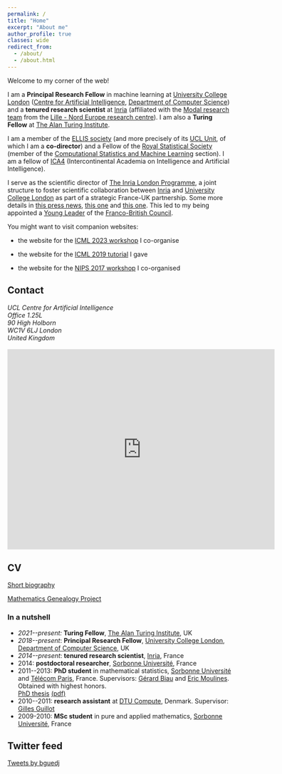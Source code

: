 ```yaml
---
permalink: /
title: "Home"
excerpt: "About me"
author_profile: true
classes: wide
redirect_from: 
  - /about/
  - /about.html
---
```


Welcome to my corner of the web!

I am a **Principal Research Fellow** in machine learning at [University College London](https://www.ucl.ac.uk) ([Centre for Artificial Intelligence](https://www.ucl.ac.uk/ai-centre/), [Department of Computer Science](https://www.ucl.ac.uk/computer-science/)) and a **tenured research scientist** at [Inria](http://www.inria.fr/) (affiliated with the [Modal research team](https://team.inria.fr/modal/) from the [Lille - Nord Europe research centre](https://www.inria.fr/fr/centre-inria-lille-nord-europe)). I am also a **Turing Fellow** at [The Alan Turing Institute](https://www.turing.ac.uk).

I am a member of the [ELLIS society](https://ellis.eu) (and more precisely of its [UCL Unit](https://ucl-ellis.github.io), of which I am a **co-director**) and a Fellow of the [Royal Statistical Society](https://rss.org.uk) (member of the [Computational Statistics and Machine Learning](https://rss.org.uk/membership/rss-groups-and-committees/sections/statistical-computing/) section). I am a fellow of [ICA4](https://www.intercontinental-academia.org/fellows) (Intercontinental Academia on Intelligence and Artificial Intelligence).

I serve as the scientific director of [The Inria London Programme](https://london.inria.fr), a joint structure to foster scientific collaboration between [Inria](http://www.inria.fr/) and [University College London](https://www.ucl.ac.uk) as part of a strategic France-UK partnership. Some more details in [this press news](https://www.inria.fr/fr/machine-learning-comment-allier-performance-dapprentissage-et-sobriete-numerique), [this one](https://www.ucl.ac.uk/computer-science/news/2021/feb/ucl-and-inria-announce-new-collaborative-research-venture) and [this one](https://www.inria.fr/fr/inria-university-college-london-ucl-partenariat-joint-center?mtm_campaign=Le%20Fil%20scientifique%20–%20mars%202024&mtm_kwd=University%20College%20London). This led to my being appointed a [Young Leader](https://francobritish.org/en/young-leaders/) of the [Franco-British Council](https://francobritish.org/en/home/).

You might want to visit companion websites:
<!-- - [my previous website]((https://bguedj.github.io/website-2016-2020-deprecated/)) (2016-2020, now deprecated) -->
<!-- [https://bguedj.github.io/website-2016-2020-deprecated/](https://bguedj.github.io/website-2016-2020-deprecated/) -->
- the website for the [ICML 2023 workshop](https://bguedj.github.io/icml2023-workshop/) I co-organise
<!-- - the website for the [6PAC joint research team](https://bguedj.github.io/6pac/) I was a co-leader of -->
<!-- [https://bguedj.github.io/6pac/](https://bguedj.github.io/6pac/) -->
- the website for the [ICML 2019 tutorial](https://bguedj.github.io/icml2019/) I gave
<!-- [https://bguedj.github.io/icml2019/](https://bguedj.github.io/icml2019/) -->
- the website for the [NIPS 2017 workshop](https://bguedj.github.io/nips2017/) I co-organised
<!-- [https://bguedj.github.io/nips2017/](https://bguedj.github.io/nips2017/) -->

<!-- This website is powered by the [academicpages template](https://github.com/academicpages/academicpages.github.io) and hosted on [GitHub Pages](https://pages.github.com). -->

## Contact

<address>
  UCL Centre for Artificial Intelligence<br />Office 1.25L<br />90 High Holborn<br /> WC1V 6LJ London<br /> United Kingdom
</address>
<br>
<!-- ([see on Google Maps](https://goo.gl/maps/5JmzYNJTt8hZufbZA)) -->

<iframe src="https://www.google.com/maps/embed?pb=!1m14!1m8!1m3!1d4965.579778013099!2d-0.12450412319706675!3d51.51707062522409!3m2!1i1024!2i768!4f13.1!3m3!1m2!1s0x48761b3585a9c137%3A0xffe1d0c346654ca5!2s90%20High%20Holborn%2C%20Holborn%2C%20London%20WC1V%206LJ!5e0!3m2!1sfr!2suk!4v1588107506410!5m2!1sfr!2suk" width="600" height="450" frameborder="0" style="border:0;" allowfullscreen="" aria-hidden="false" tabindex="0"></iframe>


<!-- I obtained a Ph.D. in mathematics in 2013 from [UPMC](http://www.upmc.fr/) (Université Pierre & Marie Curie, France) under the supervision of [Gérard Biau](http://www.lsta.upmc.fr/biau.html) and [Éric Moulines](https://scholar.google.fr/citations?user=_XE1LvQAAAAJ&hl=fr). Prior to that, I was a research assistant at [DTU Compute](http://www.compute.dtu.dk/) (Denmark) supervised by [Gilles Guillot](http://www2.imm.dtu.dk/~gigu/#).
 -->

<!-- My main line of research is in statistical machine learning. I am primarily interested in the design, analysis and implementation of statistical learning methods for high dimensional problems. My interests include (but are not limited to): PAC-Bayesian theory, sparsity and high-dimensional statistics, optimisation theory, statistical learning theory, non-negative matrix factorisation, aggregation of estimators and classifiers, MCMC algorithms, (un)supervised learning, online clustering, concentration inequalities... -->


## CV

<!-- Full CV (soon available [here](#)) -->

[Short biography](files/biography.txt)

[Mathematics Genealogy Project](https://www.genealogy.math.ndsu.nodak.edu/id.php?id=199813)

### In a nutshell

- *2021--present:* **Turing Fellow**, [The Alan Turing Institute](https://www.turing.ac.uk), UK
- *2018--present*: **Principal Research Fellow**, [University College London](https://www.ucl.ac.uk), [Department of Computer Science](https://www.ucl.ac.uk/computer-science/), UK
- *2014--present*: **tenured research scientist**, [Inria](http://www.inria.fr/), France
- 2014: **postdoctoral researcher**, [Sorbonne Université](https://www.sorbonne-universite.fr), France
- 2011--2013: **PhD student** in mathematical statistics, [Sorbonne Université](https://www.sorbonne-universite.fr) and [Télécom Paris](https://www.telecom-paris.fr), France. Supervisors: [Gérard Biau](http://www.lpsm.paris/pageperso/biau/) and [Eric Moulines](https://scholar.google.fr/citations?user=_XE1LvQAAAAJ&hl=fr). Obtained with highest honors.     
[PhD thesis](https://tel.archives-ouvertes.fr/tel-00922353) [(pdf)](https://tel.archives-ouvertes.fr/tel-00922353/document)
- 2010--2011: **research assistant** at [DTU Compute](https://www.compute.dtu.dk), Denmark. Supervisor: [Gilles Guillot](https://scholar.google.com/citations?user=F3vNjskAAAAJ&hl=fr)
- 2009-2010: **MSc student** in pure and applied mathematics, [Sorbonne Université](https://www.sorbonne-universite.fr), France

## Twitter feed

<a class="twitter-timeline" data-width="450" data-height="900" data-theme="dark" href="https://twitter.com/bguedj?ref_src=twsrc%5Etfw">Tweets by bguedj</a> <script async src="https://platform.twitter.com/widgets.js" charset="utf-8"></script>

<!-- ## News

<div class="grid__wrapper">
{% for post in site.posts limit:12 %}  
    {% include archive-single.html type="grid" %}
{% endfor %}
</div>
 -->